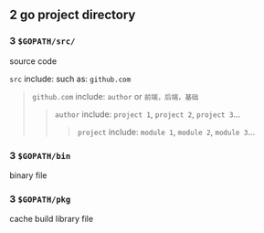 ## 2 go project directory
### 3  `$GOPATH/src/`
source code

`src` include: such as: `github.com` 
> `github.com` include: `author` or `前端，后端，基础`
> > `author` include: `project 1`, `project 2`, `project 3`...
> > > `project` include: `module 1`, `module 2`, `module 3`...


### 3  `$GOPATH/bin` 
binary file

### 3  `$GOPATH/pkg` 
cache
build library file

